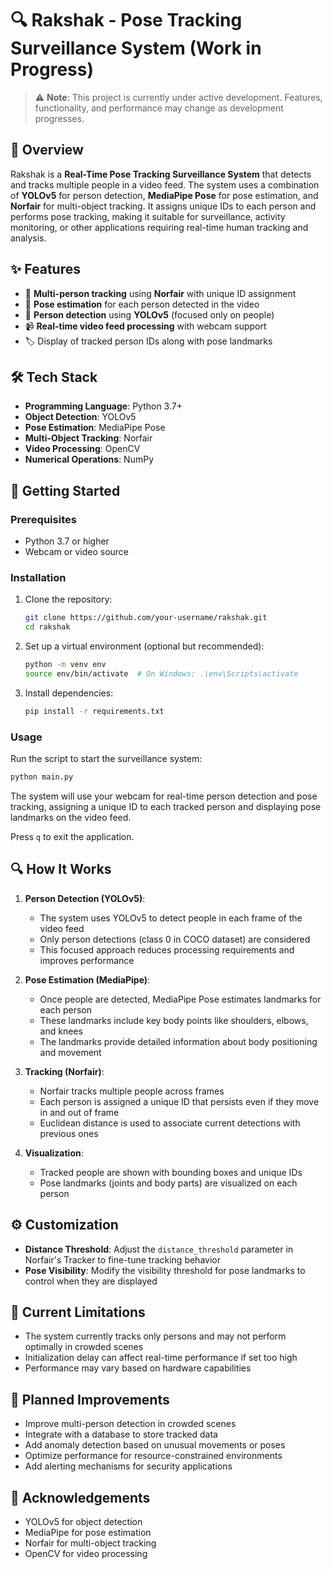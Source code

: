 # 🔍 Rakshak - Pose Tracking Surveillance System (Work in Progress)

> ⚠️ **Note**: This project is currently under active development. Features, functionality, and performance may change as development progresses.

## 📝 Overview

Rakshak is a **Real-Time Pose Tracking Surveillance System** that detects and tracks multiple people in a video feed. The system uses a combination of **YOLOv5** for person detection, **MediaPipe Pose** for pose estimation, and **Norfair** for multi-object tracking. It assigns unique IDs to each person and performs pose tracking, making it suitable for surveillance, activity monitoring, or other applications requiring real-time human tracking and analysis.

## ✨ Features

- 👥 **Multi-person tracking** using **Norfair** with unique ID assignment
- 🧍 **Pose estimation** for each person detected in the video
- 🔎 **Person detection** using **YOLOv5** (focused only on people)
- 📹 **Real-time video feed processing** with webcam support
- 🏷️ Display of tracked person IDs along with pose landmarks

## 🛠️ Tech Stack

- **Programming Language**: Python 3.7+
- **Object Detection**: YOLOv5
- **Pose Estimation**: MediaPipe Pose
- **Multi-Object Tracking**: Norfair
- **Video Processing**: OpenCV
- **Numerical Operations**: NumPy

## 🚀 Getting Started

### Prerequisites

- Python 3.7 or higher
- Webcam or video source

### Installation

1. Clone the repository:
   ```bash
   git clone https://github.com/your-username/rakshak.git
   cd rakshak
   ```

2. Set up a virtual environment (optional but recommended):
   ```bash
   python -m venv env
   source env/bin/activate  # On Windows: .\env\Scripts\activate
   ```

3. Install dependencies:
   ```bash
   pip install -r requirements.txt
   ```

### Usage

Run the script to start the surveillance system:
```bash
python main.py
```

The system will use your webcam for real-time person detection and pose tracking, assigning a unique ID to each tracked person and displaying pose landmarks on the video feed.

Press `q` to exit the application.

## 🔍 How It Works

1. **Person Detection (YOLOv5)**:
   - The system uses YOLOv5 to detect people in each frame of the video feed
   - Only person detections (class 0 in COCO dataset) are considered
   - This focused approach reduces processing requirements and improves performance

2. **Pose Estimation (MediaPipe)**:
   - Once people are detected, MediaPipe Pose estimates landmarks for each person
   - These landmarks include key body points like shoulders, elbows, and knees
   - The landmarks provide detailed information about body positioning and movement

3. **Tracking (Norfair)**:
   - Norfair tracks multiple people across frames
   - Each person is assigned a unique ID that persists even if they move in and out of frame
   - Euclidean distance is used to associate current detections with previous ones

4. **Visualization**:
   - Tracked people are shown with bounding boxes and unique IDs
   - Pose landmarks (joints and body parts) are visualized on each person

## ⚙️ Customization

- **Distance Threshold**: Adjust the `distance_threshold` parameter in Norfair's Tracker to fine-tune tracking behavior
- **Pose Visibility**: Modify the visibility threshold for pose landmarks to control when they are displayed

## 🚧 Current Limitations

- The system currently tracks only persons and may not perform optimally in crowded scenes
- Initialization delay can affect real-time performance if set too high
- Performance may vary based on hardware capabilities

## 🔮 Planned Improvements

- Improve multi-person detection in crowded scenes
- Integrate with a database to store tracked data
- Add anomaly detection based on unusual movements or poses
- Optimize performance for resource-constrained environments
- Add alerting mechanisms for security applications

## 🙏 Acknowledgements

- YOLOv5 for object detection
- MediaPipe for pose estimation
- Norfair for multi-object tracking
- OpenCV for video processing
